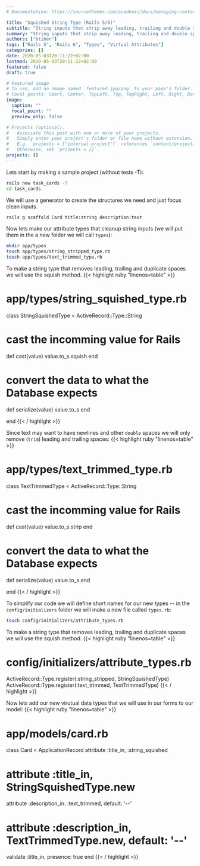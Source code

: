 ```yaml
---
# Documentation: https://sourcethemes.com/academic/docs/managing-content/

title: "Squished String Type (Rails 5/6)"
subtitle: "String inputs that strip away leading, trailing and double spaces using typed virtual attributes"
summary: "String inputs that strip away leading, trailing and double spaces using typed virtual attributes"
authors: ["btihen"]
tags: ["Rails 5", "Rails 6", "Types", "Virtual Attributes"]
categories: []
date: 2020-05-03T20:11:22+02:00
lastmod: 2020-05-03T20:11:22+02:00
featured: false
draft: true

# Featured image
# To use, add an image named `featured.jpg/png` to your page's folder.
# Focal points: Smart, Center, TopLeft, Top, TopRight, Left, Right, BottomLeft, Bottom, BottomRight.
image:
  caption: ""
  focal_point: ""
  preview_only: false

# Projects (optional).
#   Associate this post with one or more of your projects.
#   Simply enter your project's folder or file name without extension.
#   E.g. `projects = ["internal-project"]` references `content/project/deep-learning/index.md`.
#   Otherwise, set `projects = []`.
projects: []
---
```

Lets start by making a sample project (without tests -T):

```bash {linenos=table,hl_lines=1}
rails new task_cards -T
cd task_cards
```

We will use a generator to create the structures we need and just focus clean inputs.
```bash {linenos=table,hl_lines=1}
rails g scaffold Card title:string description:text
```

Now lets make our attribute types that cleanup string inputs (we will put them in the a new folder we will call `types`):
```bash {linenos=table,hl_lines=1}
mkdir app/types
touch app/types/string_stripped_type.rb
touch app/types/text_trimmed_type.rb
```

To make a string type that removes leading, trailing and duplicate spaces we will use the squish method.
{{< highlight ruby "linenos=table" >}}
# app/types/string_squished_type.rb
class StringSquishedType < ActiveRecord::Type::String
  # cast the incomming value for Rails
  def cast(value)
    value.to_s.squish
  end

  # convert the data to what the Database expects
  def serialize(value)
    value.to_s
  end

end
{{< / highlight >}}

Since text may want to have newlines and other `double` spaces we will only remove (`trim`) leading and trailing spaces:
{{< highlight ruby "linenos=table" >}}
# app/types/text_trimmed_type.rb
class TextTrimmedType < ActiveRecord::Type::String
  # cast the incomming value for Rails
  def cast(value)
    value.to_s.strip
  end

  # convert the data to what the Database expects
  def serialize(value)
    value.to_s
  end

end
{{< / highlight >}}

To simplify our code we will define short names for our new types -- in the `config/initializers` folder we will make a new file called `types.rb`:
```bash {linenos=table,hl_lines=1}
touch config/initializers/attribute_types.rb
```

To make a string type that removes leading, trailing and duplicate spaces we will use the squish method.
{{< highlight ruby "linenos=table" >}}
# config/initializers/attribute_types.rb
ActiveRecord::Type.register(:string_stripped, StringSquishedType)
ActiveRecord::Type.register(:text_trimmed,    TextTrimmedType)
{{< / highlight >}}

Now lets add our new virutual data types that we will use in our forms to our model:
{{< highlight ruby "linenos=table" >}}
# app/models/card.rb
class Card < ApplicationRecord
  attribute :title_in,       :string_squished
  # attribute :title_in,       StringSquishedType.new
  attribute :description_in. :text_trimmed,   default: '--'
  # attribute :description_in, TextTrimmedType.new, default: '--'

  validate :title_in, presence: true
end
{{< / highlight >}}
